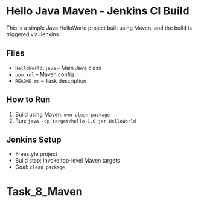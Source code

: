 # Hello Java Maven - Jenkins CI Build

This is a simple Java HelloWorld project built using Maven, and the build is triggered via Jenkins.

## Files
- `HelloWorld.java` – Main Java class
- `pom.xml` – Maven config
- `README.md` – Task description

## How to Run
1. Build using Maven: `mvn clean package`
2. Run: `java -cp target/hello-1.0.jar HelloWorld`

## Jenkins Setup
- Freestyle project
- Build step: Invoke top-level Maven targets
- Goal: `clean package`
# Task_8_Maven
